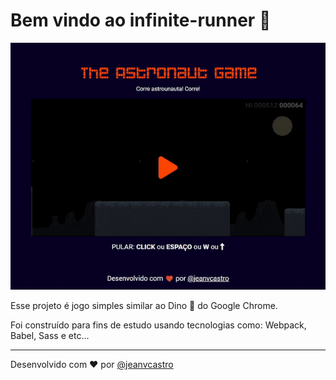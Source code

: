 # Bem vindo ao infinite-runner 👋

![Descrição da imagem](demo.gif)

Esse projeto é jogo simples similar ao Dino 🦖 do Google Chrome.

Foi construído para fins de estudo usando tecnologias como: Webpack, Babel, Sass e etc...

---

Desenvolvido com ❤️ por [@jeanvcastro](https://github.com/jeanvcastro)

